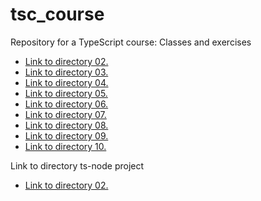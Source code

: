 # tsc_course
Repository for a TypeScript course: Classes and exercises
- [Link to directory 02.](./basics/02/)
- [Link to directory 03.](./basics/03/)
- [Link to directory 04.](./basics/04/)
- [Link to directory 05.](./basics/05/)
- [Link to directory 06.](./basics/06/)
- [Link to directory 07.](./basics/07/)
- [Link to directory 08.](./basics/08/)
- [Link to directory 09.](./basics/09/)
- [Link to directory 10.](./basics/10/)

Link to directory ts-node project
- [Link to directory 02.](./ts-node)